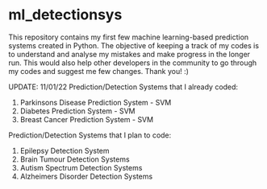 # ml_detectionsys

This repository contains my first few machine learning-based prediction systems created in Python. The objective of keeping a track of my codes is to understand and analyse my mistakes and make progress in the longer run. This would also help other developers in the community to go through my codes and suggest me few changes. Thank you! :)

UPDATE: 11/01/22
Prediction/Detection Systems that I already coded:
1. Parkinsons Disease Prediction System - SVM
2. Diabetes Prediction System - SVM
3. Breast Cancer Prediction System - SVM 

Prediction/Detection Systems that I plan to code:
1. Epilepsy Detection System
2. Brain Tumour Detection Systems
3. Autism Spectrum Detection Systems
4. Alzheimers Disorder Detection Systems 
